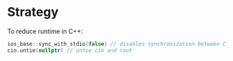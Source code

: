 # Strategy
To reduce runtime in C++:
```cpp
ios_base::sync_with_stdio(false) // disables synchronization between C and C++ standard streams
cin.untie(nullptr) // untie cin and cout
```